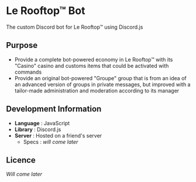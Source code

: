 # Le Rooftop™ Bot
The custom Discord bot for Le Rooftop™ using Discord.js

## Purpose
- Provide a complete bot-powered economy in Le Rooftop™ with its "Casino" casino and customs items that could be activated with commands
- Provide an original bot-powered "Groupe" group that is from an idea of an advanced version of groups in private messages, but improved with a tailor-made administration and moderation according to its manager

## Development Information
- **Language** : JavaScript
- **Library** : Discord.js
- **Server** : Hosted on a friend's server
  - Specs : _will come later_

## Licence
_Will come later_

